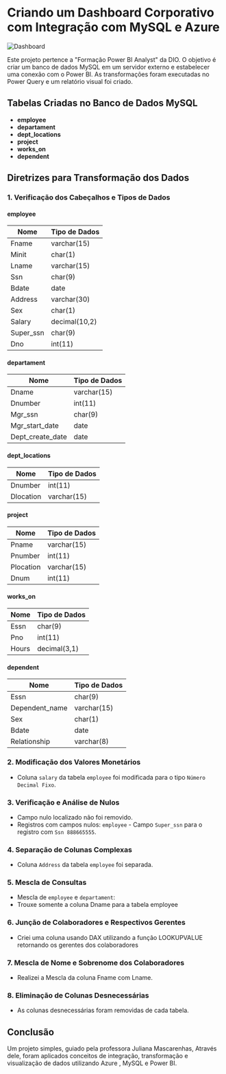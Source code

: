 
# Criando um Dashboard Corporativo com Integração com MySQL e Azure

<img src="https://drive.google.com/file/d/1KCLsC5imbIgVnRB8ajlEbVenZ34jlTaB/view?usp=sharing" alt="Dashboard">

Este projeto pertence a  "Formação Power BI Analyst" da DIO.
O objetivo é criar um banco de dados MySQL em um servidor externo e estabelecer uma conexão com o Power BI. 
As transformações foram executadas no Power Query e um relatório visual foi criado.

## Tabelas Criadas no Banco de Dados MySQL

- **employee**
- **departament**
- **dept_locations**
- **project**
- **works_on**
- **dependent**

## Diretrizes para Transformação dos Dados

### 1. Verificação dos Cabeçalhos e Tipos de Dados

#### employee
| Nome     | Tipo de Dados   |
|----------|-----------------|
| Fname    | varchar(15)     |
| Minit    | char(1)         |
| Lname    | varchar(15)     |
| Ssn      | char(9)         |
| Bdate    | date            |
| Address  | varchar(30)     |
| Sex      | char(1)         |
| Salary   | decimal(10,2)   |
| Super_ssn| char(9)         |
| Dno      | int(11)         |

#### departament
| Nome            | Tipo de Dados   |
|-----------------|-----------------|
| Dname           | varchar(15)     |
| Dnumber         | int(11)         |
| Mgr_ssn         | char(9)         |
| Mgr_start_date  | date            |
| Dept_create_date| date            |

#### dept_locations
| Nome     | Tipo de Dados   |
|----------|-----------------|
| Dnumber  | int(11)         |
| Dlocation| varchar(15)     |

#### project
| Nome     | Tipo de Dados   |
|----------|-----------------|
| Pname    | varchar(15)     |
| Pnumber  | int(11)         |
| Plocation| varchar(15)     |
| Dnum     | int(11)         |

#### works_on
| Nome     | Tipo de Dados   |
|----------|-----------------|
| Essn     | char(9)         |
| Pno      | int(11)         |
| Hours    | decimal(3,1)    |

#### dependent
| Nome           | Tipo de Dados   |
|----------------|-----------------|
| Essn           | char(9)         |
| Dependent_name | varchar(15)     |
| Sex            | char(1)         |
| Bdate          | date            |
| Relationship   | varchar(8)      |

### 2. Modificação dos Valores Monetários
- Coluna `salary` da tabela `employee` foi modificada para o tipo `Número Decimal Fixo`.

### 3. Verificação e Análise de Nulos
- Campo nulo localizado não foi removido.
- Registros com campos nulos: `employee` - Campo `Super_ssn` para o registro com `Ssn 888665555`.


### 4. Separação de Colunas Complexas
- Coluna `Address` da tabela `employee` foi separada.

### 5. Mescla de Consultas
- Mescla de `employee` e `departament`:
- Trouxe somente a coluna Dname para a tabela employee

### 6. Junção de Colaboradores e Respectivos Gerentes
- Criei uma coluna usando DAX utilizando a função LOOKUPVALUE retornando os gerentes dos colaboradores

### 7. Mescla de Nome e Sobrenome dos Colaboradores
- Realizei a Mescla da coluna Fname com Lname.


### 8. Eliminação de Colunas Desnecessárias
- As colunas desnecessárias foram removidas de cada tabela.

## Conclusão
Um projeto simples, guiado pela professora Juliana Mascarenhas, 
Através dele, foram aplicados conceitos de integração, transformação e visualização de dados utilizando Azure , MySQL e Power BI.
